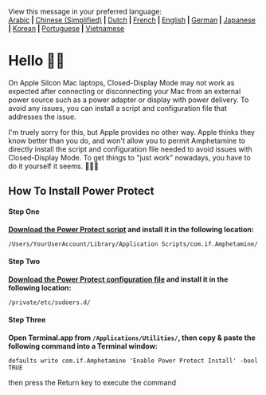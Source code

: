 

<p>View this message in your preferred language:</b><BR><a href="https://x74353.github.io/Amphetamine-Power-Protect/Localized/PowerProtectInstall_Arabic.html">Arabic</a><b> | </b><a href="https://x74353.github.io/Amphetamine-Power-Protect/Localized/PowerProtectInstall_ChineseSimplified.html">Chinese (Simplified)<a><b> | </b><a href="https://x74353.github.io/Amphetamine-Power-Protect/Localized/PowerProtectInstall_Dutch.html">Dutch</a><b> | </b><a href="https://x74353.github.io/Amphetamine-Power-Protect/Localized/PowerProtectInstall_French.html">French</a><b> | </b><a href="https://x74353.github.io/Amphetamine-Power-Protect/">English</a><b> | </b><a href="https://x74353.github.io/Amphetamine-Power-Protect/Localized/PowerProtectInstall_German.html">German</a><b> | </b><a href="https://x74353.github.io/Amphetamine-Power-Protect/Localized/PowerProtectInstall_Japanese.html">Japanese</a><b> | </b><a href="https://x74353.github.io/Amphetamine-Power-Protect/Localized/PowerProtectInstall_Korean.html">Korean</a><b> | </b><a href="https://x74353.github.io/Amphetamine-Power-Protect/Localized/PowerProtectInstall_Portuguese.html">Portuguese</a><b> | </b><a href="https://x74353.github.io/Amphetamine-Power-Protect/Localized/PowerProtectInstall_Vietnamese.html">Vietnamese</a></p>

# Hello 👋🏼

On Apple Silcon Mac laptops, Closed-Display Mode may not work as expected after connecting or disconnecting your Mac from an external power source such as a power adapter or display with power delivery. To avoid any issues, you can install a script and configuration file that addresses the issue. 

I'm truely sorry for this, but Apple provides no other way. Apple thinks they know better than you do, and won't allow you to permit Amphetamine to directly install the script and configuration file needed to avoid issues with Closed-Display Mode. To get things to "just work" nowadays, you have to do it yourself it seems. 🔨💪🏼




## How To Install Power Protect

<h4>Step One</h4>
<b><a href="https://raw.githubusercontent.com/x74353/Amphetamine/master/Files/PowerProtect_Script.zip">Download the Power Protect script</a> and install it in the following location:</b><br>

```
/Users/YourUserAccount/Library/Application Scripts/com.if.Amphetamine/
```

<h4>Step Two</h4>

<b><a href="https://raw.githubusercontent.com/x74353/Amphetamine/master/Files/PowerProtect_Configuration.zip">Download the Power Protect configuration file</a> and install it in the following location:</b>

```
/private/etc/sudoers.d/
```

<h4>Step Three</h4>

<b>Open Terminal.app from ```/Applications/Utilities/```, then copy & paste the following command into a Terminal window:</b>

```
defaults write com.if.Amphetamine 'Enable Power Protect Install' -bool TRUE
```

then press the Return key to execute the command



